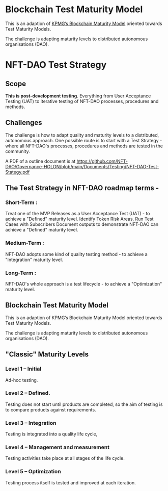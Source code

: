 # Blockchain Test Maturity Model

This is an adaption of [KPMG’s Blockchain Maturity Model](https://assets.kpmg/content/dam/kpmg/nl/pdf/2017/advisory/blockchain-maturity-model.pdf) oriented towards Test Maturity Models.

The challenge is adapting maturity levels to distributed autonomous organisations (DAO). 

# NFT-DAO Test Strategy

## Scope

**This is post-development testing**. Everything from User Acceptance Testing (UAT) to iterative testing of NFT-DAO processes, procedures and methods. 

## Challenges

The challenge is how to adapt quality and maturity levels to a distributed, autonomous approach. One possible route is to start with a Test Strategy - where all NFT-DAO's processes, procedures and methods are tested in the community.

A PDF of a outline document is at https://github.com/NFT-DAO/Governance-HOLON/blob/main/Documents/Testing/NFT-DAO-Test-Stategy.pdf

## The Test Strategy in NFT-DAO roadmap terms  - 

### Short-Term : 

Treat one of the MVP Releases as a User Acceptance Test (UAT) - to achieve a "Defined" maturity level.
Identify Token Risk Areas.
Run Test Cases with Subscribers
Document outputs to demonstrate NFT-DAO can achieve  a "Defined" maturity level.

### Medium-Term : 

NFT-DAO adopts some kind of quality testing method - to achieve a "Integration" maturity level.

### Long-Term : 

NFT-DAO's whole approach is a test lifecycle - to achieve a "Optimization" maturity level.

## Blockchain Test Maturity Model

This is an adaption of KPMG’s Blockchain Maturity Model oriented towards Test Maturity Models.

The challenge is adapting maturity levels to distributed autonomous organisations (DAO). 

## "Classic" Maturity Levels

### Level 1 – Initial

Ad-hoc testing.

### Level 2 – Defined.

Testing does not start until products are completed, so the aim of testing is to compare products against requirements.

### Level 3 – Integration

Testing is integrated into a quality life cycle,

### Level 4 – Management and measurement

Testing activities take place at all stages of the life cycle.

### Level 5 – Optimization

Testing process itself is tested and improved at each iteration.


